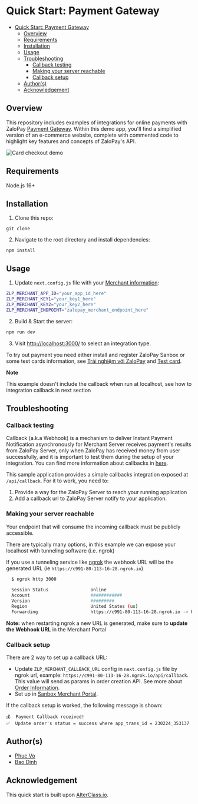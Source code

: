 # Quick Start: Payment Gateway

- [Quick Start: Payment Gateway](#quick-start-payment-gateway)
  - [Overview](#overview)
  - [Requirements](#requirements)
  - [Installation](#installation)
  - [Usage](#usage)
  - [Troubleshooting](#troubleshooting)
    - [Callback testing](#callback-testing)
    - [Making your server reachable](#making-your-server-reachable)
    - [Callback setup](#callback-setup)
  - [Author(s)](#authors)
  - [Acknowledgement](#acknowledgement)



## Overview

This repository includes examples of integrations for online payments with ZaloPay [Payment Gateway](https://docs.zalopay.vn/v2/payments/gateway/overview.html). Within this demo app, you'll find a simplified version of an e-commerce website, complete with commented code to highlight key features and concepts of ZaloPay's API.

![Card checkout demo](public/images/demo-qrscan.gif)

## Requirements

Node.js 16+

## Installation

1. Clone this repo:

```
git clone 
```

2. Navigate to the root directory and install dependencies:

```
npm install
```

## Usage

1. Update `next.config.js` file with your [Merchant information](https://docs.zalopay.vn/v2/start/):

```sh
ZLP_MERCHANT_APP_ID="your_app_id_here"
ZLP_MERCHANT_KEY1="your_key1_here"
ZLP_MERCHANT_KEY2="your_key2_here"
ZLP_MERCHANT_ENDPOINT="zalopay_merchant_endpoint_here"
```

2. Build & Start the server:

```sh
npm run dev
```

3. Visit [http://localhost:3000/](http://localhost:3000/) to select an integration type.

To try out payment you need either install and register ZaloPay Sanbox or some test cards information, see [Trải nghiệm với ZaloPay](https://docs.zalopay.vn/v2/start/#A) and [Test card](https://docs.zalopay.vn/v2/start/#A-III).

**Note**

This example doesn't include the callback when run at localhost, see how to integration callback in next section

## Troubleshooting

### Callback testing

Callback (a.k.a Webhook) is a mechanism to deliver Instant Payment Notification asynchronously for Merchant Server receives payment's results from ZaloPay Server, only when ZaloPay has received money from user successfully, and it is important to test them during the setup of your integration.
You can find more information about callbacks in [here](https://docs.zalopay.vn/en/v2/general/overview.html#callback).

This sample application provides a simple callbacks integration exposed at `/api/callback`. For it to work, you need to:

1. Provide a way for the ZaloPay Server to reach your running application
2. Add a callback url to ZaloPay Server notify to your application.

### Making your server reachable

Your endpoint that will consume the incoming callback must be publicly accessible.

There are typically many options, in this example we can expose your localhost with tunneling software (i.e. ngrok)

If you use a tunneling service like [ngrok](ngrok) the webhook URL will be the generated URL (ie `https://c991-80-113-16-28.ngrok.io`)

```bash
  $ ngrok http 3000
  
  Session Status                online                                                                                           
  Account                       ############                                                                      
  Version                       #########                                                                                          
  Region                        United States (us)                                                                                 
  Forwarding                    https://c991-80-113-16-28.ngrok.io -> http://localhost:3000           
```

**Note:** when restarting ngrok a new URL is generated, make sure to **update the Webhook URL** in the Merchant Portal

### Callback setup

There are 2 way to set up a callback URL:

- Update `ZLP_MERCHANT_CALLBACK_URL` config in `next.config.js` file by ngrok url, example: `https://c991-80-113-16-28.ngrok.io/api/callback`. This value will send as params
in order creation API. See more about [Order Information](https://docs.zalopay.vn/en/v2/general/overview.html#order-creation_order-information).
- Set up in [Sanbox Merchant Portal](https://sbmc.zalopay.vn/home).

If the callback setup is worked, the following message is shown:

```text
💰  Payment Callback received!
✅  Update order's status = success where app_trans_id = 230224_353137
```
## Author(s)

- [Phuc Vo](https://github.com/NoRaDoMi)
- [Bao Dinh](https://github.com/leonthaibao)

## Acknowledgement

This quick start is built upon [AlterClass.io](https://github.com/AlterClassIO/ecommerce-nextjs-stripe-checkout). 